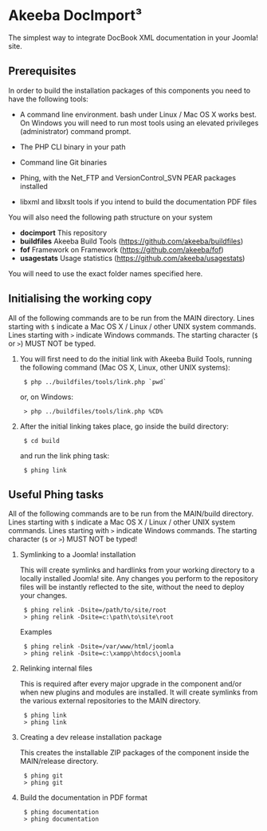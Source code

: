 # Akeeba DocImport³

The simplest way to integrate DocBook XML documentation in your Joomla! site.

## Prerequisites

In order to build the installation packages of this components you need to have
the following tools:

* A command line environment. bash under Linux / Mac OS X works best. On Windows
  you will need to run most tools using an elevated privileges (administrator)
  command prompt.

* The PHP CLI binary in your path

* Command line Git binaries

* Phing, with the Net_FTP and VersionControl_SVN PEAR packages installed

* libxml and libxslt tools if you intend to build the documentation PDF files

You will also need the following path structure on your system

* **docimport**		This repository
* **buildfiles**	Akeeba Build Tools (https://github.com/akeeba/buildfiles)
* **fof**			Framework on Framework (https://github.com/akeeba/fof)
* **usagestats**	Usage statistics (https://github.com/akeeba/usagestats)

You will need to use the exact folder names specified here.

## Initialising the working copy

All of the following commands are to be run from the MAIN directory. Lines
starting with `$` indicate a Mac OS X / Linux / other UNIX system commands. Lines
starting with `>` indicate Windows commands. The starting character (`$` or `>`) MUST
NOT be typed.

1. You will first need to do the initial link with Akeeba Build Tools, running
   the following command (Mac OS X, Linux, other UNIX systems):

        $ php ../buildfiles/tools/link.php `pwd`

   or, on Windows:

        > php ../buildfiles/tools/link.php %CD%

2. After the initial linking takes place, go inside the build directory:

        $ cd build

   and run the link phing task:

        $ phing link

## Useful Phing tasks

All of the following commands are to be run from the MAIN/build directory.
Lines starting with `$` indicate a Mac OS X / Linux / other UNIX system commands.
Lines starting with `>` indicate Windows commands. The starting character (`$` or `>`)
MUST NOT be typed!

1. Symlinking to a Joomla! installation

   This will create symlinks and hardlinks from your working directory to a locally installed Joomla! site. Any changes you perform to the repository files will be instantly reflected to the site, without the need to deploy your changes.

		$ phing relink -Dsite=/path/to/site/root
		> phing relink -Dsite=c:\path\to\site\root

	Examples

		$ phing relink -Dsite=/var/www/html/joomla
		> phing relink -Dsite=c:\xampp\htdocs\joomla

2. Relinking internal files

   This is required after every major upgrade in the component and/or when new plugins and modules are installed. It will create symlinks from the various external repositories to the MAIN directory.

		$ phing link
		> phing link

3. Creating a dev release installation package

   This creates the installable ZIP packages of the component inside the MAIN/release directory.

		$ phing git
		> phing git

4. Build the documentation in PDF format

		$ phing documentation
		> phing documentation
